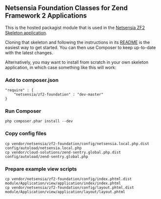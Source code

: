 ## Netsensia Foundation Classes for Zend Framework 2 Applications

This is the hosted packagist module that is used in the [Netsensia ZF2 Skeleton application](https://github.com/Netsensia/netsensia-zf2-skeleton).

Cloning that skeleton and following the instructions in its [README](https://github.com/Netsensia/netsensia-zf2-skeleton/blob/master/README.md) is the easiest way to get started.  You can then use Composer to keep up-to-date with the latest changes.

Alternatively, you may want to install from scratch in your own skeleton application, in which case something like this will work:

### Add to composer.json

	"require" : {
		"netsensia/zf2-foundation" : "dev-master"
	}

### Run Composer

  	php composer.phar install --dev

### Copy config files

  	cp vendor/netsensia/zf2-foundation/config/netsensia.local.php.dist config/autoload/netsensia.local.php
  	cp vendor/cloud-solutions/zend-sentry.global.php.dist config/autoload/zend-sentry.global.php

### Prepare example view scripts

  	cp vendor/netsensia/zf2-foundation/config/index.phtml.dist module/Application/view/application/index/index.phtml
  	cp vendor/netsensia/zf2-foundation/config/layout.phtml.dist module/Application/view/application/layout/layout.phtml
  
  
  
